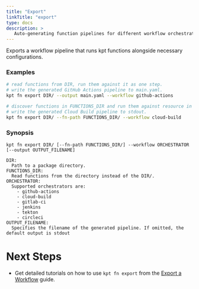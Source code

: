 ```yaml
---
title: "Export"
linkTitle: "export"
type: docs
description: >
   Auto-generating function pipelines for different workflow orchestrators
---
```

<!--mdtogo:Short
   Auto-generating function pipelines for different workflow orchestrators
-->

Exports a workflow pipeline that runs kpt functions alongside necessary configurations.

### Examples
<!--mdtogo:Examples-->
```sh
# read functions from DIR, run them against it as one step.
# write the generated GitHub Actions pipeline to main.yaml.
kpt fn export DIR/ --output main.yaml --workflow github-actions
```

```sh
# discover functions in FUNCTIONS_DIR and run them against resource in DIR.
# write the generated Cloud Build pipeline to stdout.
kpt fn export DIR/ --fn-path FUNCTIONS_DIR/ --workflow cloud-build
```
<!--mdtogo-->

### Synopsis
<!--mdtogo:Long-->
```
kpt fn export DIR/ [--fn-path FUNCTIONS_DIR/] --workflow ORCHESTRATOR [--output OUTPUT_FILENAME]

DIR:
  Path to a package directory. 
FUNCTIONS_DIR:
  Read functions from the directory instead of the DIR/.
ORCHESTRATOR:
  Supported orchestrators are:
    - github-actions
    - cloud-build
    - gitlab-ci
    - jenkins
    - tekton
    - circleci
OUTPUT_FILENAME:
  Specifies the filename of the generated pipeline. If omitted, the default output is stdout
```
<!--mdtogo-->

# Next Steps

- Get detailed tutorials on how to use `kpt fn export` from the [Export a Workflow](../../../guides/consumer/function/export) guide.
